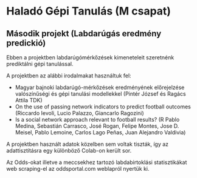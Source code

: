 # Haladó Gépi Tanulás (M csapat)

## Második projekt (Labdarúgás eredmény predickió)

Ebben a projektben labdarúgómérkőzések kimeneteleit szeretnénk prediktálni gépi tanulással.

A projektben az alábbi irodalmakat használtuk fel:

- Magyar bajnoki labdarúgó-mérkőzések eredményének előrejelzése valószínűségi és gépi tanulási modellekkel (Pintér József és Ragács Attila TDK)
- On the use of passing network indicators to predict football outcomes (Riccardo Ievoli, Lucio Palazzo, Giancarlo Ragozini)
- Is a social network approach relevant to football results? (R Pablo Medina, Sebastián Carrasco, José Rogan, Felipe Montes, Jose D. Meisel, Pablo Lemoine, Carlos Lago Peñas, Juan Alejandro Valdivia)

A projektben használt adatok közelben sem voltak tiszták, így az adattisztításra egy különböző Colab-on került sor.

Az Odds-okat illetve a meccsekhez tartozó labdabirtoklási statisztikákat web scraping-el az oddsportal.com weblapról nyertük ki.
